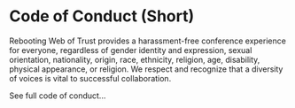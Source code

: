 # Code of Conduct (Short)
Rebooting Web of Trust provides a harassment-free conference experience for everyone, regardless of gender identity and expression, sexual orientation, nationality, origin, race, ethnicity, religion, age, disability, physical appearance, or religion. We respect and recognize that a diversity of voices is vital to successful collaboration.

See full code of conduct...
